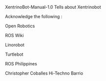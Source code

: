 
XentrinoBot-Manual-1.0
Tells about Xentrinobot

Acknowledge the following :

Open Robotics

ROS Wiki

Linorobot

Turtlebot

ROS Philippines



Christopher Coballes
Hi-Techno Barrio
